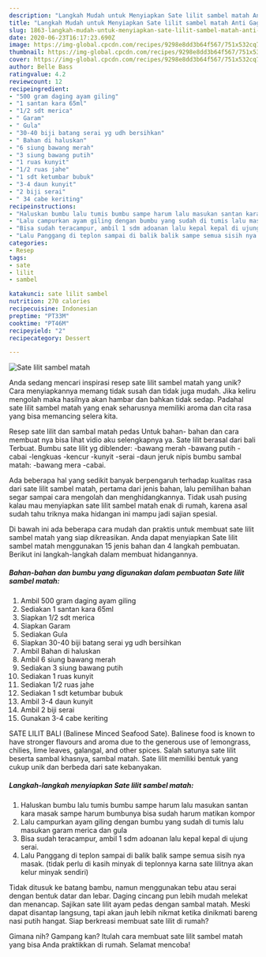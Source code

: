 ```yaml
---
description: "Langkah Mudah untuk Menyiapkan Sate lilit sambel matah Anti Gagal"
title: "Langkah Mudah untuk Menyiapkan Sate lilit sambel matah Anti Gagal"
slug: 1863-langkah-mudah-untuk-menyiapkan-sate-lilit-sambel-matah-anti-gagal
date: 2020-06-23T16:17:23.690Z
image: https://img-global.cpcdn.com/recipes/9298e8dd3b64f567/751x532cq70/sate-lilit-sambel-matah-foto-resep-utama.jpg
thumbnail: https://img-global.cpcdn.com/recipes/9298e8dd3b64f567/751x532cq70/sate-lilit-sambel-matah-foto-resep-utama.jpg
cover: https://img-global.cpcdn.com/recipes/9298e8dd3b64f567/751x532cq70/sate-lilit-sambel-matah-foto-resep-utama.jpg
author: Belle Bass
ratingvalue: 4.2
reviewcount: 12
recipeingredient:
- "500 gram daging ayam giling"
- "1 santan kara 65ml"
- "1/2 sdt merica"
- " Garam"
- " Gula"
- "30-40 biji batang serai yg udh bersihkan"
- " Bahan di haluskan"
- "6 siung bawang merah"
- "3 siung bawang putih"
- "1 ruas kunyit"
- "1/2 ruas jahe"
- "1 sdt ketumbar bubuk"
- "3-4 daun kunyit"
- "2 biji serai"
- " 34 cabe keriting"
recipeinstructions:
- "Haluskan bumbu lalu tumis bumbu sampe harum lalu masukan santan kara masak sampe harum bumbunya bisa sudah harum matikan kompor"
- "Lalu campurkan ayam giling dengan bumbu yang sudah di tumis lalu masukan garam merica dan gula"
- "Bisa sudah teracampur, ambil 1 sdm adoanan lalu kepal kepal di ujung serai."
- "Lalu Panggang di teplon sampai di balik balik sampe semua sisih nya masak. (tidak perlu di kasih minyak di teplonnya karna sate lilitnya akan kelur minyak sendiri)"
categories:
- Resep
tags:
- sate
- lilit
- sambel

katakunci: sate lilit sambel 
nutrition: 270 calories
recipecuisine: Indonesian
preptime: "PT33M"
cooktime: "PT46M"
recipeyield: "2"
recipecategory: Dessert

---
```



![Sate lilit sambel matah](https://img-global.cpcdn.com/recipes/9298e8dd3b64f567/751x532cq70/sate-lilit-sambel-matah-foto-resep-utama.jpg)

Anda sedang mencari inspirasi resep sate lilit sambel matah yang unik? Cara menyiapkannya memang tidak susah dan tidak juga mudah. Jika keliru mengolah maka hasilnya akan hambar dan bahkan tidak sedap. Padahal sate lilit sambel matah yang enak seharusnya memiliki aroma dan cita rasa yang bisa memancing selera kita.

Resep sate lilit dan sambal matah pedas Untuk bahan- bahan dan cara membuat nya bisa lihat vidio aku selengkapnya ya. Sate lilit berasal dari bali Terbuat. Bumbu sate lilit yg diblender: -bawang merah -bawang putih -cabai -lengkuas -kencur -kunyit -serai -daun jeruk nipis bumbu sambal matah: -bawang mera -cabai.

Ada beberapa hal yang sedikit banyak berpengaruh terhadap kualitas rasa dari sate lilit sambel matah, pertama dari jenis bahan, lalu pemilihan bahan segar sampai cara mengolah dan menghidangkannya. Tidak usah pusing kalau mau menyiapkan sate lilit sambel matah enak di rumah, karena asal sudah tahu triknya maka hidangan ini mampu jadi sajian spesial.


Di bawah ini ada beberapa cara mudah dan praktis untuk membuat sate lilit sambel matah yang siap dikreasikan. Anda dapat menyiapkan Sate lilit sambel matah menggunakan 15 jenis bahan dan 4 langkah pembuatan. Berikut ini langkah-langkah dalam membuat hidangannya.

<!--inarticleads1-->

##### Bahan-bahan dan bumbu yang digunakan dalam pembuatan Sate lilit sambel matah:

1. Ambil 500 gram daging ayam giling
1. Sediakan 1 santan kara 65ml
1. Siapkan 1/2 sdt merica
1. Siapkan  Garam
1. Sediakan  Gula
1. Siapkan 30-40 biji batang serai yg udh bersihkan
1. Ambil  Bahan di haluskan
1. Ambil 6 siung bawang merah
1. Sediakan 3 siung bawang putih
1. Sediakan 1 ruas kunyit
1. Sediakan 1/2 ruas jahe
1. Sediakan 1 sdt ketumbar bubuk
1. Ambil 3-4 daun kunyit
1. Ambil 2 biji serai
1. Gunakan  3-4 cabe keriting


SATE LILIT BALI (Balinese Minced Seafood Sate). Balinese food is known to have stronger flavours and aroma due to the generous use of lemongrass, chilies, lime leaves, galangal, and other spices. Salah satunya sate lilit beserta sambal khasnya, sambal matah. Sate lilit memiliki bentuk yang cukup unik dan berbeda dari sate kebanyakan. 

<!--inarticleads2-->

##### Langkah-langkah menyiapkan Sate lilit sambel matah:

1. Haluskan bumbu lalu tumis bumbu sampe harum lalu masukan santan kara masak sampe harum bumbunya bisa sudah harum matikan kompor
1. Lalu campurkan ayam giling dengan bumbu yang sudah di tumis lalu masukan garam merica dan gula
1. Bisa sudah teracampur, ambil 1 sdm adoanan lalu kepal kepal di ujung serai.
1. Lalu Panggang di teplon sampai di balik balik sampe semua sisih nya masak. (tidak perlu di kasih minyak di teplonnya karna sate lilitnya akan kelur minyak sendiri)


Tidak ditusuk ke batang bambu, namun menggunakan tebu atau serai dengan bentuk datar dan lebar. Daging cincang pun lebih mudah melekat dan menancap. Sajikan sate lilit ayam pedas dengan sambal matah. Meski dapat disantap langsung, tapi akan jauh lebih nikmat ketika dinikmati bareng nasi putih hangat. Siap berkreasi membuat sate lilit di rumah? 

Gimana nih? Gampang kan? Itulah cara membuat sate lilit sambel matah yang bisa Anda praktikkan di rumah. Selamat mencoba!
